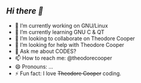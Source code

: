 ## ***Hi there 👋***
- 🔭 I’m currently working on GNU/Linux
- 🌱 I’m currently learning GNU C & QT
- 👯 I’m looking to collaborate on Theodore Cooper
- 🤔 I’m looking for help with Theodore Cooper
- 💬 Ask me about CODES?
- 📫 How to reach me: @theodorecooper
- 😄 Pronouns: ...
- ⚡ Fun fact: I love ~~Theodore Cooper~~ coding.
